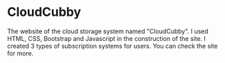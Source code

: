 # CloudCubby
The website of the cloud storage system named "CloudCubby".
I used HTML, CSS, Bootstrap and Javascript in the construction of the site. 
I created 3 types of subscription systems for users.
You can check the site for more.
